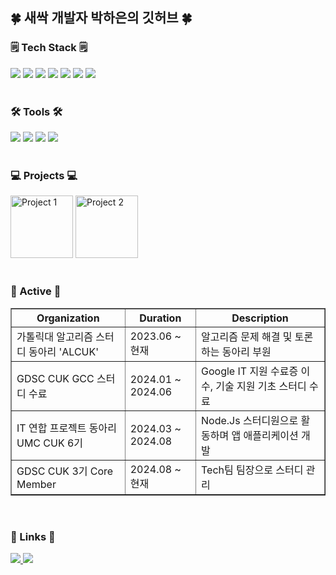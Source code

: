 <!-- [![Hits](https://hits.seeyoufarm.com/api/count/incr/badge.svg?url=https%3A%2F%2Fgithub.com%2Fzzsza)](https://hits.seeyoufarm.com) -->

<h2>🍀 새싹 개발자 박하은의 깃허브 🍀</h2>

<h3>🗒️ Tech Stack 🗒️</h3>
<div>
  <img src="https://img.shields.io/badge/C++-00599C?style=for-the-badge&logo=C%2B%2B&logoColor=white" />
  <img src="https://img.shields.io/badge/C-A8B9CC?style=for-the-badge&logo=C&logoColor=white" />
  <img src="https://img.shields.io/badge/JavaScript-F7DF1E?style=for-the-badge&logo=javascript&logoColor=black" />
  <img src="https://img.shields.io/badge/HTML5-E34F26?style=for-the-badge&logo=html5&logoColor=white" />
  <img src="https://img.shields.io/badge/CSS3-1572B6?style=for-the-badge&logo=css3&logoColor=white" />
  <img src="https://img.shields.io/badge/Node.JS-5FA04E?style=for-the-badge&logo=node.js&logoColor=white" />
  <img src="https://img.shields.io/badge/MySql-4479A1?style=for-the-badge&logo=mysql&logoColor=white" />
</div>

<br>

<h3>🛠 Tools 🛠</h3>
<div>
  <img src="https://img.shields.io/badge/git-F05033?style=for-the-badge&logo=git&logoColor=white" />
  <img src="https://img.shields.io/badge/github-181717?style=for-the-badge&logo=github&logoColor=white" />
  <img src="https://img.shields.io/badge/Notion-F3F3F3?style=for-the-badge&logo=notion&logoColor=black" />
  <img src="https://img.shields.io/badge/VSCode-2C2C32?style=for-the-badge&logo=visual-studio-code&logoColor=22ABF3" />
</div>

<br>

<h3>💻 Projects 💻</h3>
<div>
  <img src="https://github.com/user-attachments/assets/eaa91c90-a436-4130-9002-ff3630e81653" width="100px" alt="Project 1" />
  <img src="https://github.com/user-attachments/assets/053d17d0-aae6-4ac8-8669-e4616c70f11d" width="100px" alt="Project 2" />
</div>

<br>

<h3>📓 Active 📓</h3>
<table border="1" cellpadding="10" cellspacing="0">
  <thead>
    <tr>
      <th>Organization</th>
      <th>Duration</th>
      <th>Description</th>
    </tr>
  </thead>
  <tbody>
    <tr>
      <td>가톨릭대 알고리즘 스터디 동아리 'ALCUK'</td>
      <td>2023.06 ~ 현재</td>
      <td>알고리즘 문제 해결 및 토론하는 동아리 부원</td>
    </tr>
    <tr>
      <td>GDSC CUK GCC 스터디 수료</td>
      <td>2024.01 ~ 2024.06</td>
      <td>Google IT 지원 수료증 이수, 기술 지원 기초 스터디 수료</td>
    </tr>
    <tr>
      <td>IT 연합 프로젝트 동아리 UMC CUK 6기</td>
      <td>2024.03 ~ 2024.08</td>
      <td>Node.Js 스터디원으로 활동하며 앱 애플리케이션 개발</td>
    </tr>
    <tr>
      <td>GDSC CUK 3기 Core Member</td>
      <td>2024.08 ~ 현재</td>
      <td>Tech팀 팀장으로 스터디 관리</td>
    </tr>
  </tbody>
</table>

<br>

<h3>🔗 Links 🔗</h3>
<div>
  <a href="https://mint10.tistory.com/">
    <img src="https://img.shields.io/badge/Tistory-000000?style=for-the-badge&logo=tistory&logoColor=white" />
  </a>
  <a href="mailto:haeun9634@naver.com">
    <img src="https://img.shields.io/badge/Email-03C75A?style=for-the-badge&logo=gmail&logoColor=white" />
  </a>
</div>


<!--*haeun9634/haeun9634** is a ✨ _special_ ✨ repository because its `README.md` (this file) appears on your GitHub profile.

Here are some ideas to get you started:

- 🔭 I’m currently working on ...
- 🌱 I’m currently learning ...
- 👯 I’m looking to collaborate on ...
- 🤔 I’m looking for help with ...
- 💬 Ask me about ...
- 📫 How to reach me: ...
- 😄 Pronouns: ...
- ⚡ Fun fact: ...

![Top Langs](https://github-readme-stats.vercel.app/api/top-langs/?username=haeun9634&layout=compact)
[![Anurag's GitHub stats](https://github-readme-stats.vercel.app/api?username=haeun9634&show_icons=true&theme=radical)]
-->
